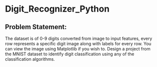 # Digit_Recognizer_Python

## Problem Statement:

The dataset is of 0-9 digits converted from image to input features, every row
represents a specific digit image along with labels for every row. You can view the image using Matplotlib if you wish to.
Design a project from the MNIST dataset to identify digit classification using any of the classification algorithms.
